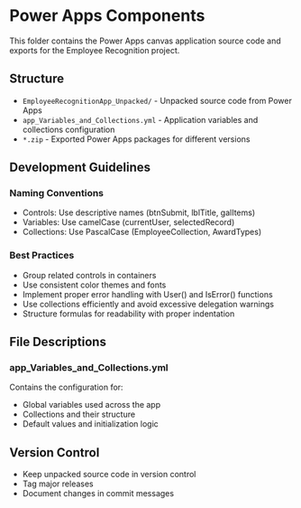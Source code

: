 # Power Apps Components

<!--
   Copyright 2025 Kyle J. Coder

   Licensed under the Apache License, Version 2.0 (the "License");
   you may not use this file except in compliance with the License.
   You may obtain a copy of the License at

       http://www.apache.org/licenses/LICENSE-2.0

   Unless required by applicable law or agreed to in writing, software
   distributed under the License is distributed on an "AS IS" BASIS,
   WITHOUT WARRANTIES OR CONDITIONS OF ANY KIND, either express or implied.
   See the License for the specific language governing permissions and
   limitations under the License.
-->

This folder contains the Power Apps canvas application source code and exports for the Employee Recognition project.

## Structure

- `EmployeeRecognitionApp_Unpacked/` - Unpacked source code from Power Apps
- `app_Variables_and_Collections.yml` - Application variables and collections configuration
- `*.zip` - Exported Power Apps packages for different versions

## Development Guidelines

### Naming Conventions
- Controls: Use descriptive names (btnSubmit, lblTitle, galItems)
- Variables: Use camelCase (currentUser, selectedRecord)
- Collections: Use PascalCase (EmployeeCollection, AwardTypes)

### Best Practices
- Group related controls in containers
- Use consistent color themes and fonts
- Implement proper error handling with User() and IsError() functions
- Use collections efficiently and avoid excessive delegation warnings
- Structure formulas for readability with proper indentation

## File Descriptions

### app_Variables_and_Collections.yml
Contains the configuration for:
- Global variables used across the app
- Collections and their structure
- Default values and initialization logic

## Version Control
- Keep unpacked source code in version control
- Tag major releases
- Document changes in commit messages
